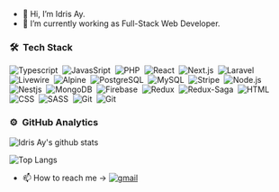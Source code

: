 - 👋 Hi, I’m Idris Ay.
- 🌱 I’m currently working as Full-Stack Web Developer.

### 🛠 &nbsp;Tech Stack
![Typescript](https://img.shields.io/badge/-TypeScript-141a20?style=flat&logo=Typescript&logoColor=3178C6)&nbsp;
![JavasSript](https://img.shields.io/badge/-JavaScript-141a20?style=flat&logo=Javascript&logoColor=FCDC00)&nbsp;
![PHP](https://img.shields.io/badge/-PHP-141a20?style=flat&logo=php&logoColor=white)&nbsp;
![React](https://img.shields.io/badge/-React-141a20?style=flat&logo=react&logoColor=61DAFB)&nbsp;
![Next.js](https://img.shields.io/badge/-Next.js-141a20?style=flat&logo=next.js&logoColor=ffffff)&nbsp;
![Laravel](https://img.shields.io/badge/-Laravel-141a20?style=flat&logo=laravel&logoColor=white)&nbsp;
![Livewire](https://img.shields.io/badge/Livewire-141a20?style=flat&logo=livewire&logoColor=white)&nbsp;
![Alpine](https://img.shields.io/badge/Alpine.js-141a20?style=flat&logo=alpine.js&logoColor=white)&nbsp;
![PostgreSQL](https://img.shields.io/badge/Postgresql-141a20?style=flat&logo=postgresql&logoColor=white)&nbsp;
![MySQL](https://img.shields.io/badge/mysql-141a20?style=flat&logo=mysql&logoColor=white)&nbsp;
![Stripe](https://img.shields.io/badge/stripe-141a20?style=flat&logo=stripe&logoColor=white)&nbsp;
![Node.js](https://img.shields.io/badge/-Node.js-141a20?style=flat&logo=Node.js&logoColor=75AC63)&nbsp;
![Nestjs](https://img.shields.io/badge/-NestJs-141a20?style=flat&logo=nestjs&logoColor=E0234E)&nbsp;
![MongoDB](https://img.shields.io/badge/-MongoDB-141a20?style=flat&logo=Mongodb&logoColor=75AC63)&nbsp;
![Firebase](https://img.shields.io/badge/-Firebase-141a20?style=flat&logo=Firebase&logoColor=FCDC00)&nbsp;
![Redux](https://img.shields.io/badge/-Redux-141a20?style=flat&logo=redux&logoColor=FCDC00)&nbsp;
![Redux-Saga](https://img.shields.io/badge/-ReduxSaga-141a20?style=flat&logo=redux-saga&logoColor=FCDC00)&nbsp;
![HTML](https://img.shields.io/badge/-HTML-141a20?style=flat&logo=HTML5)&nbsp;
![CSS](https://img.shields.io/badge/-CSS-141a20?style=flat&logo=CSS3&logoColor=1572B6)&nbsp;
![SASS](https://img.shields.io/badge/-SCSS-141a20?style=flat&logo=SASS)&nbsp;
![Git](https://img.shields.io/badge/-Git-141a20?style=flat&logo=git)&nbsp;
![Git](https://img.shields.io/badge/-GitLab-141a20?style=flat&logo=gitlab)&nbsp;


### ⚙️ &nbsp;GitHub Analytics
![Idris Ay's github stats](https://github-readme-stats.vercel.app/api?username=idrisay&count_private=true&theme=radical&show_icons=true&include_all_commits=true)&nbsp; 

![Top Langs](https://github-readme-stats.vercel.app/api/top-langs/?username=idrisay&layout=compact&theme=radical&count_private=true&langs_count=5&exclude_repo=BIL2002-final,MemoryGame-MadeWithUnity&hide=html,python,shell)


- 📫 How to reach me → 
[![gmail](https://img.shields.io/badge/-idrisayyildiz25@gmail.com-D14836?style=flat&logo=Gmail&logoColor=white)](mailto:idrisayyildiz25@gmail.com)
